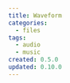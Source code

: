 ```yaml
---
title: Waveform
categories:
  - files
tags:
  - audio
  - music
created: 0.5.0
updated: 0.10.0
---
```


